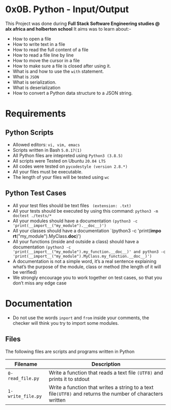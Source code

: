 # 0x0B. Python - Input/Output
This Project was done during **Full Stack Software Engineering studies @ alx africa and holberton school**
It aims was to learn about:-
 - How to open a file
 - How to write text in a file
 - How to read the full content of a file
 - How to read a file line by line
 - How to move the cursor in a file
 - How to make sure a file is closed after using it.
 - What is and how to use the `with` statement.
 - What is `JSON`
 - What is serialization.
 - What is deserialization
 - How to convert a Python data structure to a JSON string.

# Requirements
Python Scripts
  --------------------
 - Allowed editors: `vi, vim, emacs`
 - Scripts written in Bash `5.0.17(1)`
 - All Python files are intepreted using `Python3 (3.8.5)`
 - All scripts were Tested on Ubuntu `20.04 LTS`
 - All codes were tested on `pycodestyle (version 2.8.*)`
 - All your files must be executable.
 - The length of your files will be tested using `wc`


Python Test Cases
  ------------------
- All your test files should be text files ` (extension: .txt)`          
- All your tests should be executed by using this command: `python3 -m doctest ./tests/*`                     
- All your modules should have a documentation `(python3 -c 'print(__import__("my_module").__doc__)')`        
- All your classes should have a documentation `(python3 -c 'print(__impo
rt__("my_module").MyClass.__doc__)')
- All your functions (inside and outside a class) should have a documentation `(python3 -c 'print(__import__("my_module").my_function.__doc__)' and python3 -c 'print(__import__("my_module").MyClass.my_function.__doc__)')`
 - A documentation is not a simple word, it’s a real sentence explaining what’s the purpose of the module, class or method (the length of it will be verified)
 - We strongly encourage you to work together on test cases, so that you don’t miss any edge case

# Documentation
 - Do not use the words `inport` and `from` inside your comments, the checker will think you try to import some modules.

Files
   -------------
The following files are scripts and programs written in Python

| Filename | Description |
| ----- | ------- |
| `0-read_file.py` | Write a function that reads a text file `(UTF8)` and prints it to stdout |
| `1-write_file.py` | Write a function that writes a string to a text file`(UTF8)` and returns the number of characters written |
 
